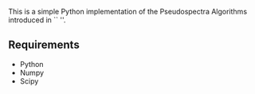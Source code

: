 This is a simple Python implementation of the Pseudospectra Algorithms introduced in 
`` ''. 

## Requirements
-  Python
-  Numpy
-  Scipy
